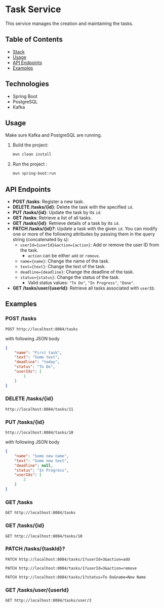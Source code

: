 # Task Service

This service manages the creation and maintaining the tasks.

## Table of Contents
- [Stack](#stack)
- [Usage](#usage)
- [API Endpoints](#api-endpoints)
- [Examples](#examples)

## Technologies
- Spring Boot
- PostgreSQL
- Kafka

## Usage
Make sure Kafka and PostgreSQL are running.
1. Build the project:
   ```bash
   mvn clean install
   ```
2. Run the project :
   ```bash
   mvn spring-boot:run
   ```

## API Endpoints
- **POST /tasks**: Register a new task.
- **DELETE /tasks/{id}**: Delete the task with the specified `id`.
- **PUT /tasks/{id}**: Update the task by its `id`.
- **GET /tasks**: Retrieve a list of all tasks.
- **GET /tasks/{id}**: Retrieve details of a task by its `id`.
- **PATCH /tasks/{id}?**: Update a task with the given `id`. You can modify one or more of the following attributes by passing them in the query string (concatenated by `&`):
  - `userId={userId}&action={action}`: Add or remove the user ID from the task. 
    - `action` can be either `add` or `remove`.
  - `name={name}`: Change the name of the task.
  - `text={text}`: Change the text of the task.
  - `deadline={deadline}`: Change the deadline of the task.
  - `status={status}`: Change the status of the task. 
    - Valid status values: `"To Do"`, `"In Progress"`, `"Done"`.
- **GET /tasks/user/{userId}**: Retrieve all tasks associated with `userID`.


## Examples
### POST /tasks
```
POST http://localhost:8084/tasks
```
with following JSON body 
```json
{
    "name": "First task",
    "text": "Some text",
    "deadline": "today",
    "status": "To Do",
    "userIds": [
        1
    ]
}
```
### DELETE /tasks/{id}
```
http://localhost:8084/tasks/11
```
### PUT /tasks/{id}
```
http://localhost:8084/tasks/10
```
with following JSON body
```json
{
    "name": "Some new name",
    "text": "Some new text",
    "deadline": null,
    "status": "In Progress",
    "userIds": [
        2
    ]
}
```
### GET /tasks
```
GET http://localhost:8084/tasks
```
### GET /tasks/{id}
```
GET http://localhost:8084/tasks/10
```
### PATCH /tasks/{taskId}?
```
PATCH http://localhost:8084/tasks/1?userId=3&action=add
```
```
PATCH http://localhost:8084/tasks/1?userId=3&action=remove
```
```
PATCH http://localhost:8084/tasks/1?status=To Do&name=New Name
```
### GET /tasks/user/{userId}
```
GET http://localhost:8084/tasks/user/3
```